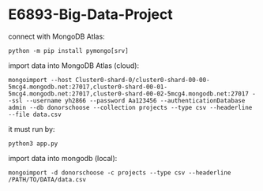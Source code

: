 # E6893-Big-Data-Project

connect with MongoDB Atlas:

`python -m pip install pymongo[srv]`


import data into MongoDB Atlas (cloud):

`mongoimport --host Cluster0-shard-0/cluster0-shard-00-00-5mcg4.mongodb.net:27017,cluster0-shard-00-01-5mcg4.mongodb.net:27017,cluster0-shard-00-02-5mcg4.mongodb.net:27017 --ssl --username yh2866 --password Aa123456 --authenticationDatabase admin --db donorschoose --collection projects --type csv --headerline --file data.csv`

it must run by:

`python3 app.py `

import data into mongodb (local):

`mongoimport -d donorschoose -c projects --type csv --headerline /PATH/TO/DATA/data.csv`
